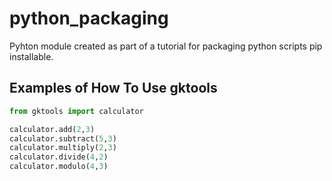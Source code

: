 # python_packaging

Pyhton module created as part of a tutorial for packaging python scripts pip installable.


## Examples of How To Use gktools

```python
from gktools import calculator

calculator.add(2,3)
calculator.subtract(5,3)
calculator.multiply(2,3)
calculator.divide(4,2)
calculator.modulo(4,3)
```


